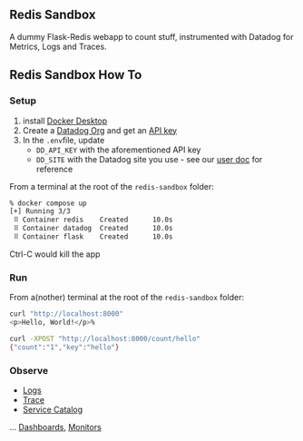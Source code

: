 ## Redis Sandbox

A dummy Flask-Redis webapp to count stuff, instrumented with Datadog for Metrics, Logs and Traces.


## Redis Sandbox How To 

### Setup

1. install [Docker Desktop](https://www.docker.com/products/docker-desktop/)
2. Create a [Datadog Org](https://app.datadoghq.com/signup) and get an [API key](https://app.datadoghq.com/organization-settings/api-keys)
3. In the `.env`file, update
    * `DD_API_KEY` with the aforementioned API key
    * `DD_SITE` with the Datadog site you use - see our [user doc](https://docs.datadoghq.com/getting_started/site/#access-the-datadog-site) for reference 


From a terminal at the root of the `redis-sandbox` folder:

```bash
% docker compose up   
[+] Running 3/3
 ⠿ Container redis    Created      10.0s
 ⠿ Container datadog  Created      10.0s
 ⠿ Container flask    Created      10.0s
```

Ctrl-C would kill the app

### Run

From a(nother) terminal at the root of the `redis-sandbox` folder:


```bash
curl "http://localhost:8000"
<p>Hello, World!</p>%    
```

```bash
curl -XPOST "http://localhost:8000/count/hello"
{"count":"1","key":"hello"}
```


### Observe

* [Logs](https://app.datadoghq.com/logs?query=env%3Asandbox)
* [Trace](https://app.datadoghq.com/apm/traces?query=%40_top_level%3A1%20env%3Asandbox)
* [Service Catalog](https://app.datadoghq.com/services?env=sandbox)

... [Dashboards](https://app.datadoghq.com/dashboard/lists), [Monitors](https://app.datadoghq.com/monitors#recommended?q=integration:Redis&p=1)

